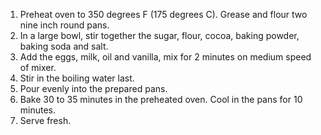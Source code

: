 1. Preheat oven to 350 degrees F (175 degrees C). Grease and flour two nine inch round pans.
2. In a large bowl, stir together the sugar, flour, cocoa, baking powder, baking soda and salt. 
3. Add the eggs, milk, oil and vanilla, mix for 2 minutes on medium speed of mixer. 
4. Stir in the boiling water last.
5. Pour evenly into the prepared pans.
6. Bake 30 to 35 minutes in the preheated oven. Cool in the pans for 10 minutes.
7. Serve fresh.